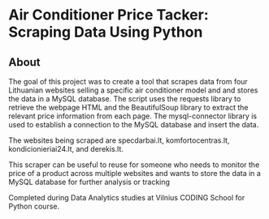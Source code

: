 # Air Conditioner Price Tacker: Scraping Data Using Python
## About

The goal of this project was to create a tool that scrapes data from four Lithuanian websites selling a specific air conditioner model and and stores the data in a MySQL database. The script uses the requests library to retrieve the webpage HTML and the BeautifulSoup library to extract the relevant price information from each page. The mysql-connector library is used to establish a connection to the MySQL database and insert the data.

The websites being scraped are specdarbai.lt, komfortocentras.lt, kondicionieriai24.lt, and derekis.lt. 

This scraper can be useful to reuse for someone who needs to monitor the price of a product across multiple websites and wants to store the data in a MySQL database for further analysis or tracking

Completed during Data Analytics studies at Vilnius CODING School for Python course.
